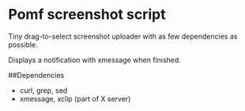 # Pomf screenshot script
Tiny drag-to-select screenshot uploader with as few dependencies as possible.

Displays a notification with xmessage when finished.

##Dependencies
* curl, grep, sed
* xmessage, xclip (part of X server)
